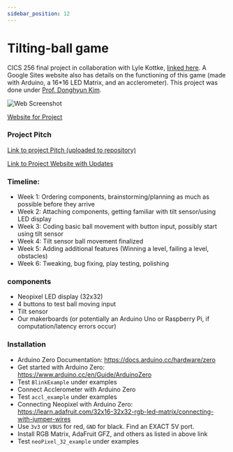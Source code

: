 ```yaml
---
sidebar_position: 12
---
```


# Tilting-ball game

CICS 256 final project in collaboration with Lyle Kottke, [linked here](https://github.com/suobset/Tilting-Ball-Game). A Google Sites website also has details on the functioning of this game (made with Arduino, a 16*16 LED Matrix, and an acclerometer). This project was done under [Prof. Donghyun Kim](https://www.cics.umass.edu/people/kim-donghyun).

![Web Screenshot](./assets/tiltingBall.png)

[Website for Project](https://sites.google.com/umass.edu/rollgame/home)

### Project Pitch

<a href="https://github.com/suobset/256BallTilt/blob/main/assets/CICS156%20Final%20Project%20Presentation.pdf">Link to project Pitch (uploaded to repository)</a>

<a href="https://sites.google.com/umass.edu/rollgame/home">Link to Project Website with Updates</a>

### Timeline:

* Week 1: Ordering components, brainstorming/planning as much as possible before they arrive
* Week 2: Attaching components, getting familiar with tilt sensor/using LED display
* Week 3: Coding basic ball movement with button input, possibly start using tilt sensor
* Week 4: Tilt sensor ball movement finalized
* Week 5: Adding additional features (Winning a level, failing a level, obstacles)
* Week 6: Tweaking, bug fixing, play testing, polishing

### components

* Neopixel LED display (32x32)
* 4 buttons to test ball moving input
* Tilt sensor
* Our makerboards (or potentially an Arduino Uno or Raspberry Pi, if computation/latency errors occur)

### Installation 

* Arduino Zero Documentation: https://docs.arduino.cc/hardware/zero
* Get started with Arduino Zero: https://www.arduino.cc/en/Guide/ArduinoZero
* Test ```BlinkExample``` under examples 
* Connect Acclerometer with Arduino Zero
* Test ```accl_example``` under examples
* Connecting Neopixel with Arduino Zero: https://learn.adafruit.com/32x16-32x32-rgb-led-matrix/connecting-with-jumper-wires
* Use ```3v3``` or ```VBUS``` for red, ```GND``` for black. Find an EXACT 5V port. 
* Install RGB Matrix, AdaFruit GFZ, and others as listed in above link
* Test ```neoPixel_32_example``` under examples